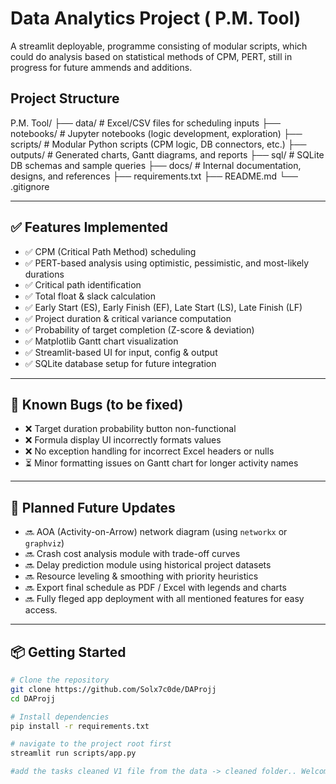 
# Data Analytics Project ( P.M. Tool)

A streamlit deployable, programme consisting of modular scripts, which could do analysis based on statistical methods of CPM, PERT, still in progress for future ammends and additions.

##  Project Structure

P.M. Tool/
├── data/ # Excel/CSV files for scheduling inputs
├── notebooks/ # Jupyter notebooks (logic development, exploration)
├── scripts/ # Modular Python scripts (CPM logic, DB connectors, etc.)
├── outputs/ # Generated charts, Gantt diagrams, and reports
├── sql/ # SQLite DB schemas and sample queries
├── docs/ # Internal documentation, designs, and references
├── requirements.txt
├── README.md
└── .gitignore



---

## ✅ Features Implemented

- ✅ CPM (Critical Path Method) scheduling
- ✅ PERT-based analysis using optimistic, pessimistic, and most-likely durations
- ✅ Critical path identification
- ✅ Total float & slack calculation
- ✅ Early Start (ES), Early Finish (EF), Late Start (LS), Late Finish (LF)
- ✅ Project duration & critical variance computation
- ✅ Probability of target completion (Z-score & deviation)
- ✅ Matplotlib Gantt chart visualization
- ✅ Streamlit-based UI for input, config & output
- ✅ SQLite database setup for future integration

---

## 🐞 Known Bugs (to be fixed)

- ❌ Target duration probability button non-functional
- ❌ Formula display UI incorrectly formats values
- ❌ No exception handling for incorrect Excel headers or nulls
- ⏳ Minor formatting issues on Gantt chart for longer activity names

---

## 🚀 Planned Future Updates

- 🔜 AOA (Activity-on-Arrow) network diagram (using `networkx` or `graphviz`)
- 🔜 Crash cost analysis module with trade-off curves
- 🔜 Delay prediction module using historical project datasets
- 🔜 Resource leveling & smoothing with priority heuristics
- 🔜 Export final schedule as PDF / Excel with legends and charts
- 🔜 Fully fleged app deployment with all mentioned features for easy access.
---

## 📦 Getting Started

```bash
# Clone the repository
git clone https://github.com/Solx7c0de/DAProjj
cd DAProjj

# Install dependencies
pip install -r requirements.txt

# navigate to the project root first
streamlit run scripts/app.py

#add the tasks cleaned V1 file from the data -> cleaned folder.. Welcome!





